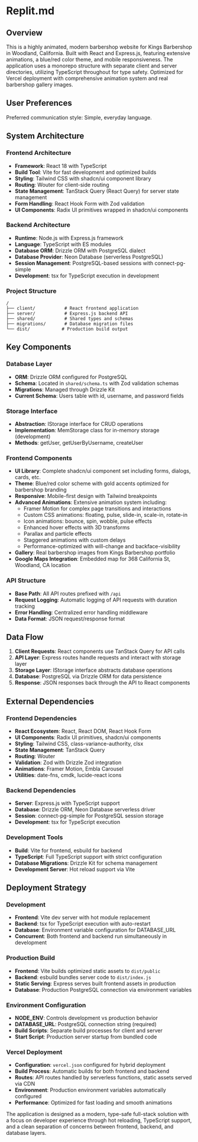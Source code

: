 # Replit.md

## Overview

This is a highly animated, modern barbershop website for Kings Barbershop in Woodland, California. Built with React and Express.js, featuring extensive animations, a blue/red color theme, and mobile responsiveness. The application uses a monorepo structure with separate client and server directories, utilizing TypeScript throughout for type safety. Optimized for Vercel deployment with comprehensive animation system and real barbershop gallery images.

## User Preferences

Preferred communication style: Simple, everyday language.

## System Architecture

### Frontend Architecture
- **Framework**: React 18 with TypeScript
- **Build Tool**: Vite for fast development and optimized builds
- **Styling**: Tailwind CSS with shadcn/ui component library
- **Routing**: Wouter for client-side routing
- **State Management**: TanStack Query (React Query) for server state management
- **Form Handling**: React Hook Form with Zod validation
- **UI Components**: Radix UI primitives wrapped in shadcn/ui components

### Backend Architecture
- **Runtime**: Node.js with Express.js framework
- **Language**: TypeScript with ES modules
- **Database ORM**: Drizzle ORM with PostgreSQL dialect
- **Database Provider**: Neon Database (serverless PostgreSQL)
- **Session Management**: PostgreSQL-based sessions with connect-pg-simple
- **Development**: tsx for TypeScript execution in development

### Project Structure
```
/
├── client/           # React frontend application
├── server/           # Express.js backend API
├── shared/           # Shared types and schemas
├── migrations/       # Database migration files
└── dist/            # Production build output
```

## Key Components

### Database Layer
- **ORM**: Drizzle ORM configured for PostgreSQL
- **Schema**: Located in `shared/schema.ts` with Zod validation schemas
- **Migrations**: Managed through Drizzle Kit
- **Current Schema**: Users table with id, username, and password fields

### Storage Interface
- **Abstraction**: IStorage interface for CRUD operations
- **Implementation**: MemStorage class for in-memory storage (development)
- **Methods**: getUser, getUserByUsername, createUser

### Frontend Components
- **UI Library**: Complete shadcn/ui component set including forms, dialogs, cards, etc.
- **Theme**: Blue/red color scheme with gold accents optimized for barbershop branding
- **Responsive**: Mobile-first design with Tailwind breakpoints
- **Advanced Animations**: Extensive animation system including:
  - Framer Motion for complex page transitions and interactions
  - Custom CSS animations: floating, pulse, slide-in, scale-in, rotate-in
  - Icon animations: bounce, spin, wobble, pulse effects
  - Enhanced hover effects with 3D transforms
  - Parallax and particle effects
  - Staggered animations with custom delays
  - Performance-optimized with will-change and backface-visibility
- **Gallery**: Real barbershop images from Kings Barbershop portfolio
- **Google Maps Integration**: Embedded map for 368 California St, Woodland, CA location

### API Structure
- **Base Path**: All API routes prefixed with `/api`
- **Request Logging**: Automatic logging of API requests with duration tracking
- **Error Handling**: Centralized error handling middleware
- **Data Format**: JSON request/response format

## Data Flow

1. **Client Requests**: React components use TanStack Query for API calls
2. **API Layer**: Express routes handle requests and interact with storage layer
3. **Storage Layer**: IStorage interface abstracts database operations
4. **Database**: PostgreSQL via Drizzle ORM for data persistence
5. **Response**: JSON responses back through the API to React components

## External Dependencies

### Frontend Dependencies
- **React Ecosystem**: React, React DOM, React Hook Form
- **UI Components**: Radix UI primitives, shadcn/ui components
- **Styling**: Tailwind CSS, class-variance-authority, clsx
- **State Management**: TanStack Query
- **Routing**: Wouter
- **Validation**: Zod with Drizzle Zod integration
- **Animations**: Framer Motion, Embla Carousel
- **Utilities**: date-fns, cmdk, lucide-react icons

### Backend Dependencies
- **Server**: Express.js with TypeScript support
- **Database**: Drizzle ORM, Neon Database serverless driver
- **Session**: connect-pg-simple for PostgreSQL session storage
- **Development**: tsx for TypeScript execution

### Development Tools
- **Build**: Vite for frontend, esbuild for backend
- **TypeScript**: Full TypeScript support with strict configuration
- **Database Migrations**: Drizzle Kit for schema management
- **Development Server**: Hot reload support via Vite

## Deployment Strategy

### Development
- **Frontend**: Vite dev server with hot module replacement
- **Backend**: tsx for TypeScript execution with auto-restart
- **Database**: Environment variable configuration for DATABASE_URL
- **Concurrent**: Both frontend and backend run simultaneously in development

### Production Build
- **Frontend**: Vite builds optimized static assets to `dist/public`
- **Backend**: esbuild bundles server code to `dist/index.js`
- **Static Serving**: Express serves built frontend assets in production
- **Database**: Production PostgreSQL connection via environment variables

### Environment Configuration
- **NODE_ENV**: Controls development vs production behavior
- **DATABASE_URL**: PostgreSQL connection string (required)
- **Build Scripts**: Separate build processes for client and server
- **Start Script**: Production server startup from bundled code

### Vercel Deployment
- **Configuration**: `vercel.json` configured for hybrid deployment
- **Build Process**: Automatic builds for both frontend and backend
- **Routes**: API routes handled by serverless functions, static assets served via CDN
- **Environment**: Production environment variables automatically configured
- **Performance**: Optimized for fast loading and smooth animations

The application is designed as a modern, type-safe full-stack solution with a focus on developer experience through hot reloading, TypeScript support, and a clean separation of concerns between frontend, backend, and database layers.